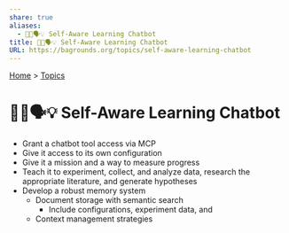 ```yaml
---
share: true
aliases:
  - 🧠🤖🗣️💡 Self-Aware Learning Chatbot
title: 🧠🤖🗣️💡 Self-Aware Learning Chatbot
URL: https://bagrounds.org/topics/self-aware-learning-chatbot
---
```

[Home](../index.md) > [Topics](./index.md)  
# 🧠🤖🗣️💡 Self-Aware Learning Chatbot  
- Grant a chatbot tool access via MCP  
- Give it access to its own configuration   
- Give it a mission and a way to measure progress  
- Teach it to experiment, collect, and analyze data, research the appropriate literature, and generate hypotheses  
- Develop a robust memory system  
    - Document storage with semantic search  
        - Include configurations, experiment data, and   
    - Context management strategies